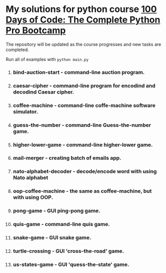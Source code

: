 # My solutions for python course [100 Days of Code: The Complete Python Pro Bootcamp](https://www.udemy.com/course/100-days-of-code)

The repository will be updated as the course progresses and new tasks are completed.

Run all of examples with `python main.py`

1. ### **bind-auction-start** - command-line auction program.
2. ### **caesar-cipher** - command-line program for encodind and decodind Caesar cipher.
3. ### **coffee-machine** - command-line coffe-machine software simulator.
4. ### **guess-the-number** - command-line Guess-the-number game.
5. ### **higher-lower-game** - command-line higher-lower game.
6. ### **mail-merger** - creating batch of emails app.
7. ### **nato-alphabet-decoder** - decode/encode word with using Nato alphabet
8. ### **oop-coffee-machine** - the same as **coffee-machine**, but with using OOP.
9. ### **pong-game** - GUI ping-pong game.
10. ### **quis-game** - command-line quis game.
11. ### **snake-game** - GUI snake game.
12. ### **turtle-crossing** - GUI 'cross-the-road' game.
13. ### **us-states-game** - GUI 'quess-the-state' game.

